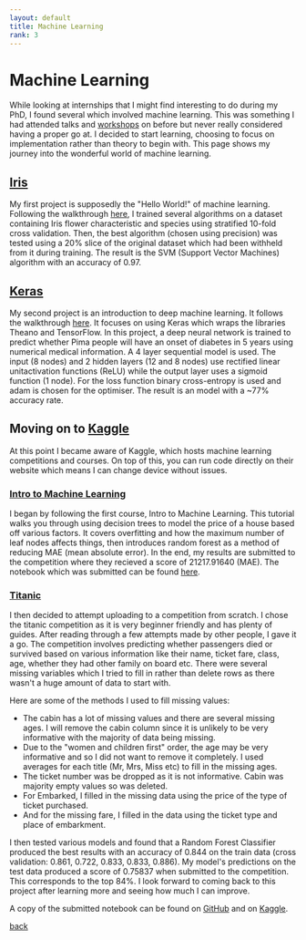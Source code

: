 ```yaml
---
layout: default
title: Machine Learning
rank: 3
---
```


# Machine Learning
While looking at internships that I might find interesting to do during my PhD, I found several which involved machine learning. This was something I had attended talks and [workshops](https://astrostatistics.psu.edu/su21/index.html) on before but never really considered having a proper go at. I decided to start learning, choosing to focus on implementation rather than theory to begin with. This page shows my journey into the wonderful world of machine learning.

## [Iris](https://github.com/alhewitt/alhewitt.github.io/blob/main/Iris/Iris.ipynb)
My first project is supposedly the "Hello World!" of machine learning. Following the walkthrough [here](https://machinelearningmastery.com/machine-learning-in-python-step-by-step/), I trained several algorithms on a dataset containing Iris flower characteristic and species using stratified 10-fold cross validation. Then, the best algorithm (chosen using precision) was tested using a 20% slice of the original dataset which had been withheld from it during training. The result is the SVM (Support Vector Machines) algorithm with an accuracy of 0.97.

## [Keras](https://github.com/alhewitt/alhewitt.github.io/blob/main/Keras/Keras.ipynb)
My second project is an introduction to deep machine learning. It follows the walkthrough [here](https://machinelearningmastery.com/tutorial-first-neural-network-python-keras/). It focuses on using Keras which wraps the libraries Theano and TensorFlow. In this project, a deep neural network is trained to predict whether Pima people will have an onset of diabetes in 5 years using numerical medical information. A 4 layer sequential model is used. The input (8 nodes) and 2 hidden layers (12 and 8 nodes) use rectified linear unitactivation functions (ReLU) while the output layer uses a sigmoid function (1 node). For the loss function binary cross-entropy is used and adam is chosen for the optimiser. The result is an model with a ~77% accuracy rate. 

## Moving on to [Kaggle](https://www.kaggle.com/amyhewitt/code)
At this point I became aware of Kaggle, which hosts machine learning competitions and courses. On top of this, you can run code directly on their website which means I can change device without issues.

### [Intro to Machine Learning](https://www.kaggle.com/learn/intro-to-machine-learning)
I began by following the first course, Intro to Machine Learning. This tutorial walks you through using decision trees to model the price of a house based off various factors. It covers overfitting and how the maximum number of leaf nodes affects things, then introduces random forest as a method of reducing MAE (mean absolute error). In the end, my results are submitted to the competition where they recieved a score of 21217.91640 (MAE). The notebook which was submitted can be found [here](https://github.com/alhewitt/alhewitt.github.io/blob/main/Kaggle/Intro_to_Machine_Learning.ipynb).

### [Titanic](https://www.kaggle.com/competitions/titanic/overview)
I then decided to attempt uploading to a competition from scratch. I chose the titanic competition as it is very beginner friendly and has plenty of guides. After reading through a few attempts made by other people, I gave it a go. The competition involves predicting whether passengers died or survived based on various information like their name, ticket fare, class, age, whether they had other family on board etc. There were several missing variables which I tried to fill in rather than delete rows as there wasn't a huge amount of data to start with. 

Here are some of the methods I used to fill missing values:
 - The cabin has a lot of missing values and there are several missing ages. I will remove the cabin column since it is unlikely to be very informative with the majority of data being missing.
- Due to the "women and children first" order, the age may be very informative and so I did not want to remove it completely. I used averages for each title (Mr, Mrs, Miss etc) to fill in the missing ages.
- The ticket number was be dropped as it is not informative. Cabin was majority empty values so was deleted.
- For Embarked, I filled in the missing data using the price of the type of ticket purchased.
- And for the missing fare, I filled in the data using the ticket type and place of embarkment.

I then tested various models and found that a Random Forest Classifier produced the best results with an accuracy of 0.844 on the train data (cross validation: 0.861, 0.722, 0.833, 0.833, 0.886). My model's predictions on the test data produced a score of 0.75837 when submitted to the competition. This corresponds to the top 84%. I look forward to coming back to this project after learning more and seeing how much I can improve.

A copy of the submitted notebook can be found on [GitHub](https://github.com/alhewitt/alhewitt.github.io/blob/main/Kaggle/titanic-machine-learning-from-disaster.ipynb) and on [Kaggle](https://www.kaggle.com/code/amyhewitt/titanic-machine-learning-from-disaster/).

[back](https://alhewitt.github.io/)
